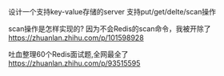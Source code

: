 设计一个支持key-value存储的server 
支持put/get/delte/scan操作 

scan操作是怎样实现的?
因为不会Redis的scan命令，我被开除了
https://zhuanlan.zhihu.com/p/101598928  


吐血整理60个Redis面试题,全网最全了  
https://zhuanlan.zhihu.com/p/93515595
